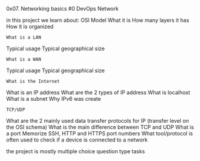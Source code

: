 0x07. Networking basics #0
DevOps
Network

in this project we learn about:
	OSI Model
What it is
How many layers it has
How it is organized

	What is a LAN
Typical usage
Typical geographical size

	What is a WAN
Typical usage
Typical geographical size

	What is the Internet
What is an IP address
What are the 2 types of IP address
What is localhost
What is a subnet
Why IPv6 was create

	TCP/UDP
What are the 2 mainly used data transfer protocols for IP (transfer level on the OSI schema)
What is the main difference between TCP and UDP
What is a port
Memorize SSH, HTTP and HTTPS port numbers
What tool/protocol is often used to check if a device is connected to a network

the project is mostly multiple choice question type tasks

